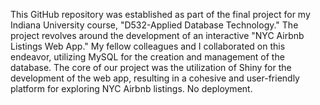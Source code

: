 This GitHub repository was established as part of the final project for my Indiana University course, "D532-Applied Database Technology." The project revolves around the development of an interactive "NYC Airbnb Listings Web App." My fellow colleagues and I collaborated on this endeavor, utilizing MySQL for the creation and management of the database. The core of our project was the utilization of Shiny for the development of the web app, resulting in a cohesive and user-friendly platform for exploring NYC Airbnb listings. No deployment.
